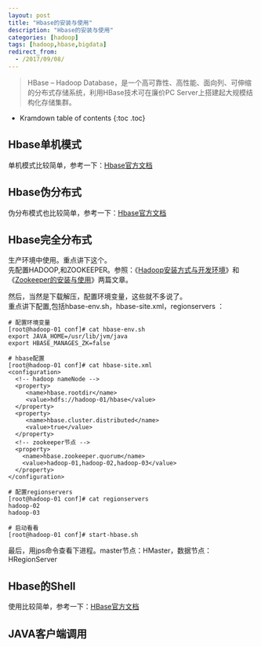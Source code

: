 ```yaml
---
layout: post
title: "Hbase的安装与使用"
description: "Hbase的安装与使用"
categories: [hadoop]
tags: [hadoop,hbase,bigdata]
redirect_from:
  - /2017/09/08/
---
```


> HBase – Hadoop Database，是一个高可靠性、高性能、面向列、可伸缩的分布式存储系统，利用HBase技术可在廉价PC Server上搭建起大规模结构化存储集群。

* Kramdown table of contents
{:toc .toc}

## Hbase单机模式

单机模式比较简单，参考一下：[Hbase官方文档](http://abloz.com/hbase/book.html#quickstart)

## Hbase伪分布式
伪分布模式也比较简单，参考一下：[Hbase官方文档 ](http://abloz.com/hbase/book.html#standalone_dist)  

## Hbase完全分布式

生产环境中使用。重点讲下这个。  
先配置HADOOP,和ZOOKEEPER。参照：《[Hadoop安装方式与开发环境](/blog/2017/09/05/hadoop-install/)》和《[Zookeeper的安装与使用](/blog/2017/09/05/zookeeper-install/)》两篇文章。  

然后，当然是下载解压，配置环境变量，这些就不多说了。  
重点讲下配置,包括hbase-env.sh，hbase-site.xml，regionservers ：  

	# 配置环境变量
	[root@hadoop-01 conf]# cat hbase-env.sh
	export JAVA_HOME=/usr/lib/jvm/java
	export HBASE_MANAGES_ZK=false
	
	# hbase配置
	[root@hadoop-01 conf]# cat hbase-site.xml 
	<configuration>
	  <!-- hadoop nameNode -->
	  <property>
	     <name>hbase.rootdir</name>
	     <value>hdfs://hadoop-01/hbase</value>
	  </property>
	  <property>
	     <name>hbase.cluster.distributed</name>
	     <value>true</value>
	  </property>
	  <!-- zookeeper节点 -->
	  <property>
	    <name>hbase.zookeeper.quorum</name>
	    <value>hadoop-01,hadoop-02,hadoop-03</value>
	  </property>
	</configuration>

	# 配置regionservers
	[root@hadoop-01 conf]# cat regionservers 
	hadoop-02
	hadoop-03

	# 启动看看
	[root@hadoop-01 conf]# start-hbase.sh

最后，用jps命令查看下进程。master节点：HMaster，数据节点：HRegionServer

## Hbase的Shell  
使用比较简单，参考一下：[HBase官方文档](http://abloz.com/hbase/book.html#shell_exercises)

## JAVA客户端调用

